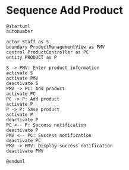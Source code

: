 # Sequence Add Product

```plantuml
@startuml
autonumber

actor Staff as S
boundary ProductManagementView as PMV
control ProductController as PC
entity PRODUCT as P

S -> PMV: Enter product information
activate S
activate PMV
deactivate S
PMV -> PC: Add product
activate PC
PC -> P: Add product
activate P
P -> P: Save product
activate P
deactivate P
PC <-- P: Success notification
deactivate P
PMV <-- PC: Success notification
deactivate PC
PMV -> PMV: Display success notification
deactivate PMV

@enduml
```

<!-- diagram id="sequence-manage-product-add-product" -->
